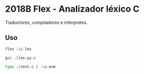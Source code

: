 # 2018B Flex - Analizador léxico C

Traductores, compiladores e interpretes.

## Uso
```sh
flex .\c.lex

gcc .\lex.yy.c

type .\test.c | .\a.exe
```

